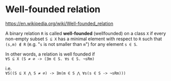 # Well-founded relation

https://en.wikipedia.org/wiki/Well-founded_relation

A binary relation `R` 
is called **well-founded** (wellfounded) 
on a class `X` 
if every non-empty subset `S ⊆ X` 
has a minimal element with respect to `R` 
such that `(s,m) ∉ R` 
(e.g. "`s` is not smaller than `m`") 
for any element `s ∈ S`.

In other words, a relation is well founded if   
`∀S ⊆ X (S ≠ ∅ -> (∃m ∈ S. ∀s ∈ S. ¬sRm)`

i.e.    
`∀S((S ⊆ X ⋀ S ≠ ∅) -> ∃m(m ∈ S ⋀ ∀s(s ∈ S -> ¬sRm)))`
